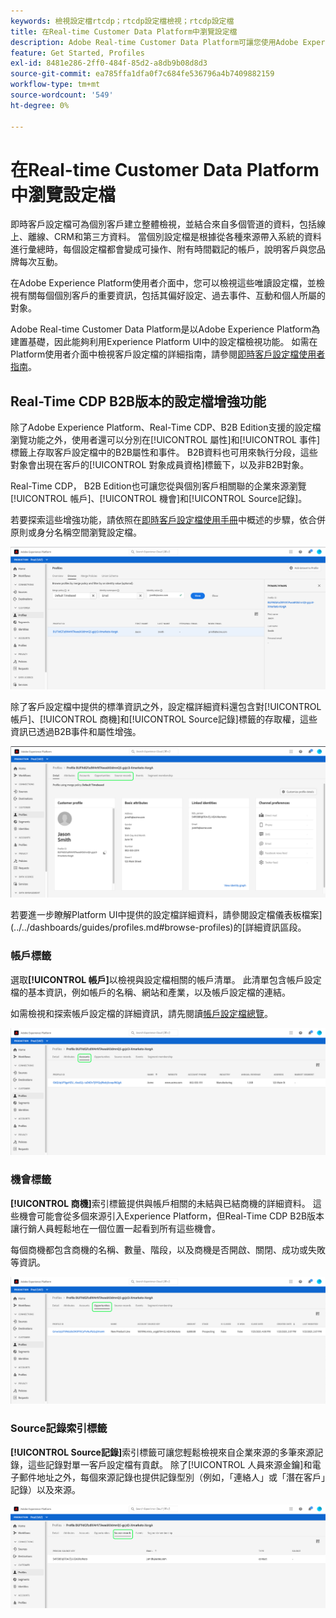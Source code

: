 ```yaml
---
keywords: 檢視設定檔rtcdp；rtcdp設定檔檢視；rtcdp設定檔
title: 在Real-time Customer Data Platform中瀏覽設定檔
description: Adobe Real-time Customer Data Platform可讓您使用Adobe Experience Platform使用者介面瀏覽即時客戶個人檔案資料。
feature: Get Started, Profiles
exl-id: 8481e286-2ff0-484f-85d2-a8db9b08d8d3
source-git-commit: ea785ffa1dfa0f7c684fe536796a4b7409882159
workflow-type: tm+mt
source-wordcount: '549'
ht-degree: 0%

---
```



# 在Real-time Customer Data Platform中瀏覽設定檔

即時客戶設定檔可為個別客戶建立整體檢視，並結合來自多個管道的資料，包括線上、離線、CRM和第三方資料。 當個別設定檔是根據從各種來源帶入系統的資料進行彙總時，每個設定檔都會變成可操作、附有時間戳記的帳戶，說明客戶與您品牌每次互動。

在Adobe Experience Platform使用者介面中，您可以檢視這些唯讀設定檔，並檢視有關每個個別客戶的重要資訊，包括其偏好設定、過去事件、互動和個人所屬的對象。

Adobe Real-time Customer Data Platform是以Adobe Experience Platform為建置基礎，因此能夠利用Experience Platform UI中的設定檔檢視功能。 如需在Platform使用者介面中檢視客戶設定檔的詳細指南，請參閱[即時客戶設定檔使用者指南](../../profile/ui/user-guide.md)。

## Real-Time CDP B2B版本的設定檔增強功能

除了Adobe Experience Platform、Real-Time CDP、B2B Edition支援的設定檔瀏覽功能之外，使用者還可以分別在[!UICONTROL 屬性]和[!UICONTROL 事件]標籤上存取客戶設定檔中的B2B屬性和事件。 B2B資料也可用來執行分段，這些對象會出現在客戶的[!UICONTROL 對象成員資格]標籤下，以及非B2B對象。

Real-Time CDP， B2B Edition也可讓您從與個別客戶相關聯的企業來源瀏覽[!UICONTROL 帳戶]、[!UICONTROL 機會]和[!UICONTROL Source記錄]。

若要探索這些增強功能，請依照在[即時客戶設定檔使用手冊](../../profile/ui/user-guide.md)中概述的步驟，依合併原則或身分名稱空間瀏覽設定檔。

![](images/b2b-browse-profile.png)

除了客戶設定檔中提供的標準資訊之外，設定檔詳細資料還包含對[!UICONTROL 帳戶]、[!UICONTROL 商機]和[!UICONTROL Source記錄]標籤的存取權，這些資訊已透過B2B事件和屬性增強。

![](images/b2b-profile-detail.png)

若要進一步瞭解Platform UI中提供的設定檔詳細資料，請參閱設定檔儀表板檔案](../../dashboards/guides/profiles.md#browse-profiles)的[詳細資訊區段。

### 帳戶標籤

選取&#x200B;**[!UICONTROL 帳戶]**&#x200B;以檢視與設定檔相關的帳戶清單。 此清單包含帳戶設定檔的基本資訊，例如帳戶的名稱、網站和產業，以及帳戶設定檔的連結。

如需檢視和探索帳戶設定檔的詳細資訊，請先閱讀[帳戶設定檔總覽](../accounts/account-profile-overview.md)。

![](images/b2b-profile-accounts.png)

### 機會標籤

**[!UICONTROL 商機]**&#x200B;索引標籤提供與帳戶相關的未結與已結商機的詳細資料。 這些機會可能會從多個來源引入Experience Platform，但Real-Time CDP B2B版本讓行銷人員輕鬆地在一個位置一起看到所有這些機會。

每個商機都包含商機的名稱、數量、階段，以及商機是否開啟、關閉、成功或失敗等資訊。

![](images/b2b-profile-opportunities.png)

### Source記錄索引標籤

**[!UICONTROL Source記錄]**&#x200B;索引標籤可讓您輕鬆檢視來自企業來源的多筆來源記錄，這些記錄對單一客戶設定檔有貢獻。 除了[!UICONTROL 人員來源金鑰]和電子郵件地址之外，每個來源記錄也提供記錄型別（例如，「連絡人」或「潛在客戶」記錄）以及來源。

![](images/b2b-profile-source-records.png)
